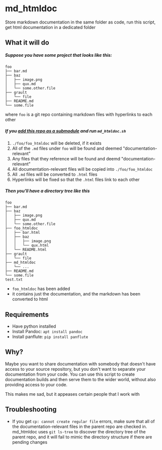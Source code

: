 # md_htmldoc
Store markdown documentation in the same folder as code, run this script, get html documentation in a dedicated folder

## What it will do

##### Suppose you have some project that looks like this:

    foo
    ├── bar.md
    ├── baz
    │   ├── image.png
    │   ├── qux.md
    │   └── some.other.file
    ├── grault
    │   └── file
    ├── README.md
    └── some.file

where `foo` is a git repo containing markdown files with hyperlinks to each other

##### If you [add this repo as a submodule](https://git-scm.com/book/en/v2/Git-Tools-Submodules#_starting_submodules) and run `md_htmldoc.sh`

  1. `./foo/foo_htmldoc` will be deleted, if it exists
  2. All of the `.md` files under `foo` will be found and deemed "documentation-relevant"
  3. Any files that they reference will be found and deemd "documentation-relevant"
  4. All documentation-relevant files will be copied into `./foo/foo_htmldoc`
  5. All `.md` files will be converted to `.html` files
  6. Hyperlinks will be fixed so that the `.html` files link to each other

##### Then you'll have a directory tree like this

    foo
    ├── bar.md
    ├── baz
    │   ├── image.png
    │   ├── qux.md
    │   └── some.other.file
    ├── foo_htmldoc
    │   ├── bar.html
    │   ├── baz
    │   │   ├── image.png
    │   │   └── qux.html
    │   └── README.html
    ├── grault
    │   └── file
    ├── md_htmldoc
    │   └── ...
    ├── README.md
    └── some.file
    test.txt


 - `foo_htmldoc` has been added
  - it contains just the documentation, and the markdown has been converted to html

## Requirements

- Have python installed
- Install Pandoc: `apt install pandoc`
- Install panflute: `pip install panflute`

## Why?

Maybe you want to share documentation with somebody that doesn't have access to your source repository, but you don't want to separate your documentation from your code.  You can use this script to create documentation builds and then serve them to the wider world, without also providing access to your code.

This makes me sad, but it appeases certain people that I work with

## Troubleshooting

- If you get `cp: cannot create regular file` errors, make sure that all of the documentation-relevant files in the parent repo are checked in.  md_htmldoc uses `git ls-tree` to discover the directory tree of the parent repo, and it will fail to mimic the directory structure if there are pending changes
